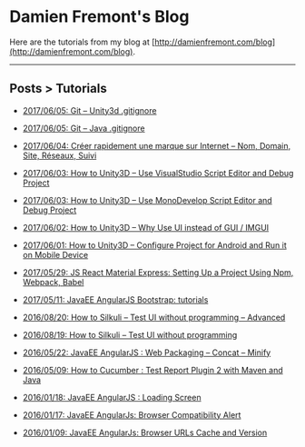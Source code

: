 Damien Fremont's Blog
=============

Here are the tutorials from my blog at [http://damienfremont.com/blog](http://damienfremont.com/blog).

---

## Posts > Tutorials

- [2017/06/05: Git – Unity3d .gitignore](20170605-git-unity3d-gitignore)
- [2017/06/05: Git – Java .gitignore](20170605-git-java-gitignore)
- [2017/06/04: Créer rapidement une marque sur Internet – Nom, Domain, Site, Réseaux, Suivi](20170604-job-creer-rapidement-une-marque-sur-internet)
- [2017/06/03: How to Unity3D – Use VisualStudio Script Editor and Debug Project](20170603-unity3d-use-visualstudio-script-editor-and-debug)
- [2017/06/03: How to Unity3D – Use MonoDevelop Script Editor and Debug Project](20170603-unity3d-use-monodevelop-script-editor-and-debug)
- [2017/06/02: How to Unity3D – Why Use UI instead of GUI / IMGUI](20170602-unity3d-use-ui-instead-of-gui-or-imgui)
- [2017/06/01: How to Unity3D – Configure Project for Android and Run it on Mobile Device](20170601-unity3d-configure-project-for-android-and-run-it)
- [2017/05/29: JS React Material Express: Setting Up a Project Using Npm, Webpack, Babel](20170529-js-react-material-express-setting_up_a_project)

- [2017/05/11: JavaEE AngularJS Bootstrap: tutorials](20170511-javaee-angularjs-bootstrap-tutorials)
- [2016/08/20: How to Silkuli – Test UI without programming – Advanced](20160820-test-silkuli-ide-advanced)
- [2016/08/19: How to Silkuli – Test UI without programming](20160819-test-silkuli-ide)
- [2016/05/22: JavaEE AngularJS : Web Packaging – Concat – Minify](20160522-javaee-angularjs-webpackaging_min_single_file)
- [2016/05/09: How to Cucumber : Test Report Plugin 2 with Maven and Java](20160509-test-cucumber_plugin_reporting_2)
- [2016/01/18: JavaEE AngularJS : Loading Screen](20160118-javaee-angularjs-loading_screen)
- [2016/01/17: JavaEE AngularJs: Browser Compatibility Alert](20160117-javaee-angularjs-browser_compatibility_alert)
- [2016/01/09: JavaEE AngularJs: Browser URLs Cache and Version](20160109-javaee-angularjs-browser_url_version_cache)
